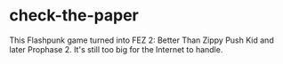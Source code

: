 check-the-paper
===============

This Flashpunk game turned into FEZ 2: Better Than Zippy Push Kid and later Prophase 2. It's still too big for the Internet to handle.
